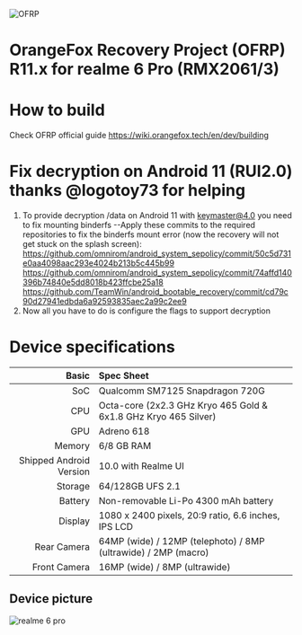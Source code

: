 ![OFRP](https://i.ibb.co/4WgF7pR/banner-2.png "OFRP")

OrangeFox Recovery Project (OFRP) R11.x for realme 6 Pro (RMX2061/3)
======================================

# How to build
Check OFRP official guide https://wiki.orangefox.tech/en/dev/building

# Fix decryption on Android 11 (RUI2.0) thanks @logotoy73 for helping
1. To provide decryption /data on Android 11 with keymaster@4.0 you need to fix mounting binderfs
--Apply these commits to the required repositories to fix the binderfs mount error (now the recovery will not get stuck on the splash screen):
https://github.com/omnirom/android_system_sepolicy/commit/50c5d731e0aa4098aac293e4024b213b5c445b99
https://github.com/omnirom/android_system_sepolicy/commit/74affd140396b74840e5dd8018b423ffcbe25a18
https://github.com/TeamWin/android_bootable_recovery/commit/cd79c90d27941edbda6a92593835aec2a99c2ee9
2. Now all you have to do is configure the flags to support decryption

# Device specifications

Basic   | Spec Sheet
-------:|:-------------------------
SoC     | Qualcomm SM7125 Snapdragon 720G
CPU     | Octa-core (2x2.3 GHz Kryo 465 Gold & 6x1.8 GHz Kryo 465 Silver)
GPU     | Adreno 618
Memory  | 6/8 GB RAM
Shipped Android Version | 10.0 with Realme UI
Storage | 64/128GB UFS 2.1
Battery | Non-removable Li-Po 4300 mAh battery
Display | 1080 x 2400 pixels, 20:9 ratio, 6.6 inches, IPS LCD
Rear Camera  | 64MP (wide) / 12MP (telephoto) / 8MP (ultrawide) / 2MP (macro)
Front Camera | 16MP (wide) / 8MP (ultrawide)

## Device picture
![realme 6 pro](https://fdn2.gsmarena.com/vv/pics/realme/realme-6-pro-1.jpg "realme 6 pro")
